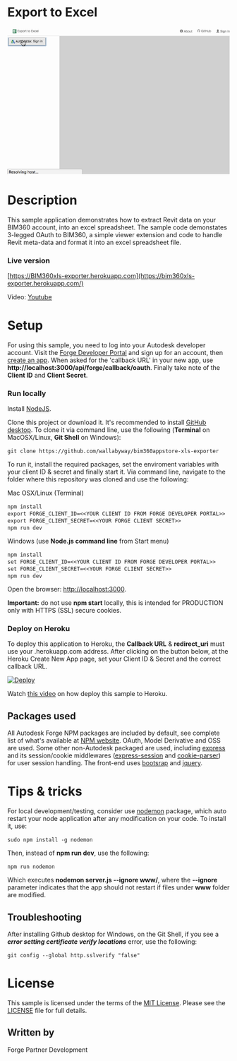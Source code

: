 # Export to Excel

![thumbnail](video-exportXLS.gif)

# Description

This sample application demonstrates how to extract Revit data on your BIM360 account, into an excel spreadsheet.  The sample code demonstates 3-legged OAuth to BIM360, a simple viewer extension and code to handle Revit meta-data and format it into an excel spreadsheet file.

### Live version

[https://BIM360xls-exporter.herokuapp.com](https://bim360xls-exporter.herokuapp.com/)

Video: [Youtube](https://youtu.be/800d2xmQl0s)

# Setup

For using this sample, you need to log into your Autodesk developer account. Visit the [Forge Developer Portal](https://developer.autodesk.com) and sign up for an account, then [create an app](https://developer.autodesk.com/myapps/create). When asked for the 'callback URL' in your new app, use **http://localhost:3000/api/forge/callback/oauth**. Finally take note of the **Client ID** and **Client Secret**.

### Run locally

Install [NodeJS](https://nodejs.org).

Clone this project or download it. It's recommended to install [GitHub desktop](https://desktop.github.com/). To clone it via command line, use the following (**Terminal** on MacOSX/Linux, **Git Shell** on Windows):

    git clone https://github.com/wallabyway/bim360appstore-xls-exporter

To run it, install the required packages, set the enviroment variables with your client ID & secret and finally start it. Via command line, navigate to the folder where this repository was cloned and use the following:

Mac OSX/Linux (Terminal)

    npm install
    export FORGE_CLIENT_ID=<<YOUR CLIENT ID FROM FORGE DEVELOPER PORTAL>>
    export FORGE_CLIENT_SECRET=<<YOUR FORGE CLIENT SECRET>>
    npm run dev

Windows (use <b>Node.js command line</b> from Start menu)

    npm install
    set FORGE_CLIENT_ID=<<YOUR CLIENT ID FROM FORGE DEVELOPER PORTAL>>
    set FORGE_CLIENT_SECRET=<<YOUR FORGE CLIENT SECRET>>
    npm run dev

Open the browser: [http://localhost:3000](http://localhost:3000).

**Important:** do not use **npm start** locally, this is intended for PRODUCTION only with HTTPS (SSL) secure cookies.

### Deploy on Heroku

To deploy this application to Heroku, the **Callback URL** & **redirect_uri** must use your .herokuapp.com address. After clicking on the button below, at the Heroku Create New App page, set your Client ID & Secret and the correct callback URL.

[![Deploy](https://www.herokucdn.com/deploy/button.svg)](https://heroku.com/deploy)

Watch [this video](https://www.youtube.com/watch?v=Oqa9O20Gj0c) on how deploy this sample to Heroku.

## Packages used

All Autodesk Forge NPM packages are included by default, see complete list of what's available at [NPM website](https://www.npmjs.com/browse/keyword/autodesk). OAuth, Model Derivative and OSS are used. Some other non-Autodesk packaged are used, including [express](https://www.npmjs.com/package/express) and its session/cookie middlewares ([express-session](https://www.npmjs.com/package/express-session) and [cookie-parser](https://www.npmjs.com/package/cookie-parser)) for user session handling. The front-end uses [bootsrap](https://www.npmjs.com/package/bootstrap) and [jquery](https://www.npmjs.com/package/jquery).

# Tips & tricks

For local development/testing, consider use [nodemon](https://www.npmjs.com/package/nodemon) package, which auto restart your node application after any modification on your code. To install it, use:

    sudo npm install -g nodemon

Then, instead of <b>npm run dev</b>, use the following:

    npm run nodemon

Which executes **nodemon server.js --ignore www/**, where the **--ignore** parameter indicates that the app should not restart if files under **www** folder are modified.

## Troubleshooting

After installing Github desktop for Windows, on the Git Shell, if you see a ***error setting certificate verify locations*** error, use the following:

    git config --global http.sslverify "false"

# License

This sample is licensed under the terms of the [MIT License](http://opensource.org/licenses/MIT).
Please see the [LICENSE](LICENSE) file for full details.

## Written by

Forge Partner Development
